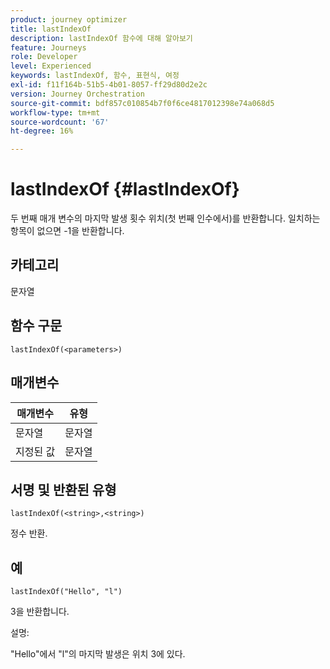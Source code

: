 ```yaml
---
product: journey optimizer
title: lastIndexOf
description: lastIndexOf 함수에 대해 알아보기
feature: Journeys
role: Developer
level: Experienced
keywords: lastIndexOf, 함수, 표현식, 여정
exl-id: f11f164b-51b5-4b01-8057-ff29d80d2e2c
version: Journey Orchestration
source-git-commit: bdf857c010854b7f0f6ce4817012398e74a068d5
workflow-type: tm+mt
source-wordcount: '67'
ht-degree: 16%

---
```


# lastIndexOf {#lastIndexOf}

두 번째 매개 변수의 마지막 발생 횟수 위치(첫 번째 인수에서)를 반환합니다. 일치하는 항목이 없으면 -1을 반환합니다.

## 카테고리

문자열

## 함수 구문

`lastIndexOf(<parameters>)`

## 매개변수

| 매개변수 | 유형 |
|-----------|------------------|
| 문자열 | 문자열 |
| 지정된 값 | 문자열 |

## 서명 및 반환된 유형

`lastIndexOf(<string>,<string>)`

정수 반환.

## 예

`lastIndexOf("Hello", "l")`

3을 반환합니다.

설명:

&quot;Hello&quot;에서 &quot;l&quot;의 마지막 발생은 위치 3에 있다.
